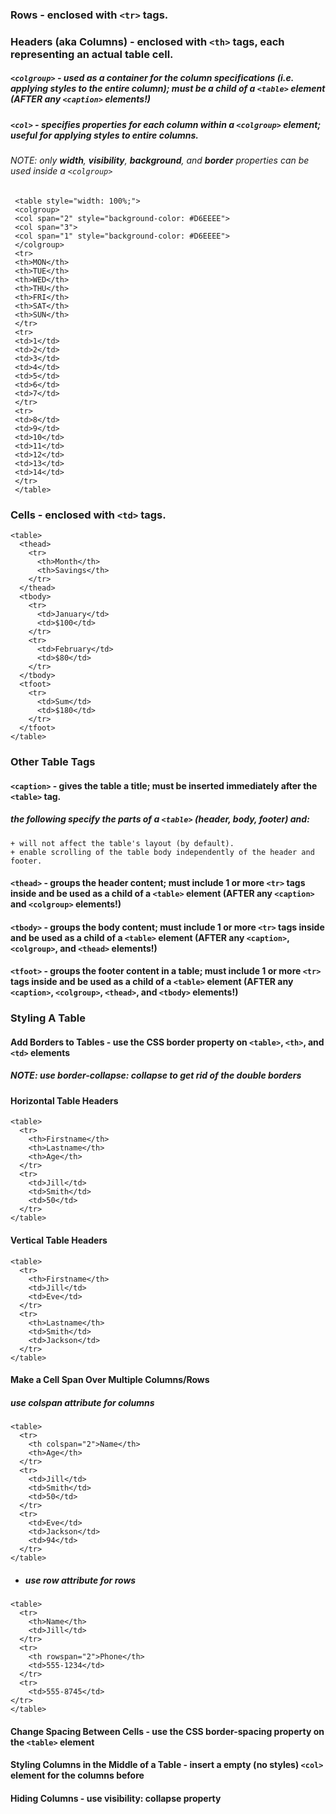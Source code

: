 ### Rows - enclosed with `<tr>` tags.

### Headers (aka Columns) - enclosed with `<th>` tags, each representing an actual table cell.
 ##### `<colgroup>` - used as a container for the column specifications (i.e. applying styles to the entire column); must be a **child** of a `<table>` element (AFTER any `<caption>` elements!)
  ##### `<col>` - specifies properties for each column within a `<colgroup>` element; useful for applying styles to entire columns.
  ###### NOTE: only **width**, **visibility**, **background**, and **border** properties can be used inside a `<colgroup>`
   ```
    <table style="width: 100%;">
    <colgroup>
    <col span="2" style="background-color: #D6EEEE">
    <col span="3">
    <col span="1" style="background-color: #D6EEEE">
    </colgroup>
    <tr>
    <th>MON</th>
    <th>TUE</th>
    <th>WED</th>
    <th>THU</th>
    <th>FRI</th>
    <th>SAT</th>
    <th>SUN</th>
    </tr>
    <tr>
    <td>1</td>
    <td>2</td>
    <td>3</td>
    <td>4</td>
    <td>5</td>
    <td>6</td>
    <td>7</td>
    </tr>
    <tr>
    <td>8</td>
    <td>9</td>
    <td>10</td>
    <td>11</td>
    <td>12</td>
    <td>13</td>
    <td>14</td>
    </tr>
    </table>
   ```
### Cells - enclosed with `<td>` tags.
```
<table>
  <thead>
    <tr>
      <th>Month</th>
      <th>Savings</th>
    </tr>
  </thead>
  <tbody>
    <tr>
      <td>January</td>
      <td>$100</td>
    </tr>
    <tr>
      <td>February</td>
      <td>$80</td>
    </tr>
  </tbody>
  <tfoot>
    <tr>
      <td>Sum</td>
      <td>$180</td>
    </tr>
  </tfoot>
</table>
```

### Other Table Tags

 #### `<caption>` - gives the table a title; must be inserted immediately after the `<table>` tag.

##### the following specify the parts of a `<table>` (header, body, footer) and:
    + will not affect the table's layout (by default).
    + enable scrolling of the table body independently of the header and footer.  
 #### `<thead>` - groups the header content; must include 1 or more `<tr>` tags inside and be used as a **child** of a `<table>` element (AFTER any `<caption>` and `<colgroup>` elements!)
 #### `<tbody>` - groups the body content; must include 1 or more `<tr>` tags inside and be used as a **child** of a `<table>` element (AFTER any `<caption>`, `<colgroup>`, and `<thead>` elements!)
 #### `<tfoot>` - groups the footer content in a table; must include 1 or more `<tr>` tags inside and be used as a **child** of a `<table>` element (AFTER any `<caption>`, `<colgroup>`, `<thead>`, and `<tbody>` elements!)

### Styling A Table

#### Add Borders to Tables - use the CSS **border** property on `<table>`, `<th>`, and `<td>` elements
##### NOTE: use **border-collapse: collapse** to get rid of the double borders

#### Horizontal Table Headers
```
<table>
  <tr>
    <th>Firstname</th>
    <th>Lastname</th>
    <th>Age</th>
  </tr>
  <tr>
    <td>Jill</td>
    <td>Smith</td>
    <td>50</td>
  </tr>
</table>
```

#### Vertical Table Headers
```
<table>
  <tr>
    <th>Firstname</th>
    <td>Jill</td>
    <td>Eve</td>
  </tr>
  <tr>
    <th>Lastname</th>
    <td>Smith</td>
    <td>Jackson</td>
  </tr>
</table>
```

#### Make a Cell Span Over Multiple Columns/Rows 
 ##### use **colspan** attribute for columns
```
<table>
  <tr>
    <th colspan="2">Name</th>
    <th>Age</th>
  </tr>
  <tr>
    <td>Jill</td>
    <td>Smith</td>
    <td>50</td>
  </tr>
  <tr>
    <td>Eve</td>
    <td>Jackson</td>
    <td>94</td>
  </tr>
</table>
```

- ##### use **row** attribute for rows
```
<table>
  <tr>
    <th>Name</th>
    <td>Jill</td>
  </tr>
  <tr>
    <th rowspan="2">Phone</th>
    <td>555-1234</td>
  </tr>
  <tr>
    <td>555-8745</td>
</tr>
</table>
```

#### Change Spacing Between Cells - use the CSS **border-spacing** property on the `<table>` element

#### Styling Columns in the Middle of a Table -  insert a empty (no styles) `<col>` element for the columns before

#### Hiding Columns - use **visibility: collapse** property






